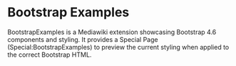 # Bootstrap Examples

BootstrapExamples is a Mediawiki extension showcasing Bootstrap 4.6 components and styling. It provides a Special Page (Special:BootstrapExamples) to preview the current styling when applied to the correct Bootstrap HTML.
